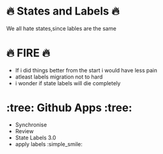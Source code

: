 # :fire: States and Labels :fire:

We all hate states,since lables are the same

# :fire: FIRE :fire:

- If i did things better from the start i would have less pain
- atleast labels migration not to hard
- i wonder if state labels will die completely

#  :tree: Github Apps :tree:
 - Synchronise
 - Review
 - State Labels 3.0
 - apply labels :simple_smile:
